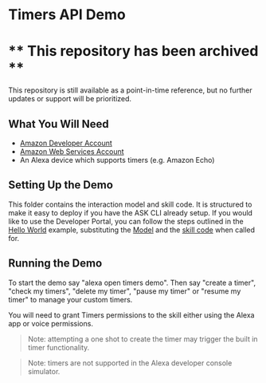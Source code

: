 # Timers API Demo

# ** This repository has been archived **
This repository is still available as a point-in-time reference, but no further updates or support will be prioritized.


## What You Will Need
*  [Amazon Developer Account](http://developer.amazon.com/alexa)
*  [Amazon Web Services Account](http://aws.amazon.com/)
*  An Alexa device which supports timers (e.g. Amazon Echo)

## Setting Up the Demo
This folder contains the interaction model and skill code.  It is structured to make it easy to deploy if you have the ASK CLI already setup.  If you would like to use the Developer Portal, you can follow the steps outlined in the [Hello World](https://github.com/alexa/skill-sample-nodejs-hello-world) example, substituting the [Model](./models/en-US.json) and the [skill code](./lambda/custom/index.js) when called for.

## Running the Demo
To start the demo say "alexa open timers demo".  Then say "create a timer", "check my timers", "delete my timer", "pause my timer" or "resume my timer" to manage your custom timers.

You will need to grant Timers permissions to the skill either using the Alexa app or voice permissions.

> Note: attempting a one shot to create the timer may trigger the built in timer functionality.

> Note: timers are not supported in the Alexa developer console simulator.
